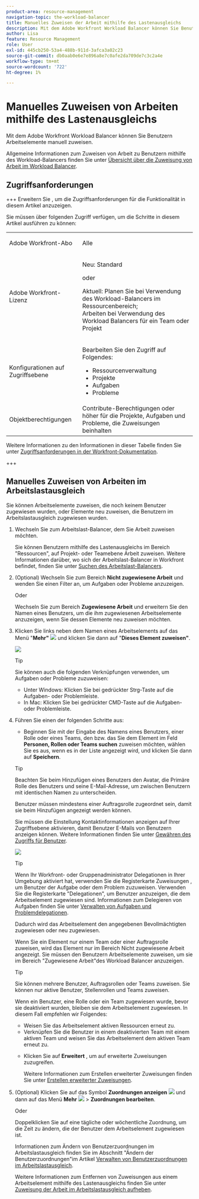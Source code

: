 ```yaml
---
product-area: resource-management
navigation-topic: the-workload-balancer
title: Manuelles Zuweisen der Arbeit mithilfe des Lastenausgleichs
description: Mit dem Adobe Workfront Workload Balancer können Sie Benutzern Arbeitselemente manuell zuweisen.
author: Lisa
feature: Resource Management
role: User
exl-id: 445cb250-53a4-488b-911d-3afca3a02c23
source-git-commit: db0aab0e6e7e896a8e7c0afe2da709de7c3c2a4e
workflow-type: tm+mt
source-wordcount: '722'
ht-degree: 1%

---
```


# Manuelles Zuweisen von Arbeiten mithilfe des Lastenausgleichs

Mit dem Adobe Workfront Workload Balancer können Sie Benutzern Arbeitselemente manuell zuweisen.

Allgemeine Informationen zum Zuweisen von Arbeit zu Benutzern mithilfe des Workload-Balancers finden Sie unter [Übersicht über die Zuweisung von Arbeit im Workload Balancer](../../resource-mgmt/workload-balancer/assign-work-in-workload-balancer.md).

## Zugriffsanforderungen

+++ Erweitern Sie , um die Zugriffsanforderungen für die Funktionalität in diesem Artikel anzuzeigen.

Sie müssen über folgenden Zugriff verfügen, um die Schritte in diesem Artikel ausführen zu können:

<table style="table-layout:auto"> 
 <col> 
 <col> 
 <tbody> 
  <tr> 
   <td role="rowheader">Adobe Workfront-Abo</td> 
   <td> <p>Alle </p> </td> 
  </tr> 
  <tr> 
   <td role="rowheader">Adobe Workfront-Lizenz</td> 
   <td><p>Neu: Standard</p>
       <p>oder</p>
       <p>Aktuell: Planen Sie bei Verwendung des Workload-Balancers im Ressourcenbereich;</br>
       Arbeiten bei Verwendung des Workload Balancers für ein Team oder Projekt</p></td>
  </tr>
  <tr> 
   <td role="rowheader">Konfigurationen auf Zugriffsebene</td> 
   <td> <p>Bearbeiten Sie den Zugriff auf Folgendes:</p> 
    <ul> 
     <li>Ressourcenverwaltung</li> 
     <li>Projekte</li> 
     <li>Aufgaben</li> 
     <li>Probleme</li> 
    </ul>
   </td> 
  </tr> 
  <tr> 
   <td role="rowheader">Objektberechtigungen</td> 
   <td>Contribute-Berechtigungen oder höher für die Projekte, Aufgaben und Probleme, die Zuweisungen beinhalten</td> 
  </tr> 
 </tbody> 
</table>

Weitere Informationen zu den Informationen in dieser Tabelle finden Sie unter [Zugriffsanforderungen in der Workfront-Dokumentation](/help/quicksilver/administration-and-setup/add-users/access-levels-and-object-permissions/access-level-requirements-in-documentation.md).

+++

## Manuelles Zuweisen von Arbeiten im Arbeitslastausgleich

Sie können Arbeitselemente zuweisen, die noch keinem Benutzer zugewiesen wurden, oder Elemente neu zuweisen, die Benutzern im Arbeitslastausgleich zugewiesen wurden.

1. Wechseln Sie zum Arbeitslast-Balancer, dem Sie Arbeit zuweisen möchten.

   Sie können Benutzern mithilfe des Lastenausgleichs im Bereich &quot;Ressourcen&quot;, auf Projekt- oder Teamebene Arbeit zuweisen. Weitere Informationen darüber, wo sich der Arbeitslast-Balancer in Workfront befindet, finden Sie unter [Suchen des Arbeitslast-Balancers](../../resource-mgmt/workload-balancer/locate-workload-balancer.md).

1. (Optional) Wechseln Sie zum Bereich **Nicht zugewiesene Arbeit** und wenden Sie einen Filter an, um Aufgaben oder Probleme anzuzeigen.

   Oder

   Wechseln Sie zum Bereich **Zugewiesene Arbeit** und erweitern Sie den Namen eines Benutzers, um die ihm zugewiesenen Arbeitselemente anzuzeigen, wenn Sie dessen Elemente neu zuweisen möchten.

1. Klicken Sie links neben dem Namen eines Arbeitselements auf das Menü &quot;**Mehr&quot;** ![](assets/qs-more-menu.png) und klicken Sie dann auf &quot;**Dieses Element zuweisen&quot;**.

   ![](assets/assign-this-to-link-from-task-wb-nwe-350x104.png)

   >[!TIP]
   >
   >Sie können auch die folgenden Verknüpfungen verwenden, um Aufgaben oder Probleme zuzuweisen:
   >
   >* Unter Windows: Klicken Sie bei gedrückter Strg-Taste auf die Aufgaben- oder Problemleiste.
   >* In Mac: Klicken Sie bei gedrückter CMD-Taste auf die Aufgaben- oder Problemleiste.

1. Führen Sie einen der folgenden Schritte aus:

   * Beginnen Sie mit der Eingabe des Namens eines Benutzers, einer Rolle oder eines Teams, den bzw. das Sie dem Element im Feld **Personen, Rollen oder Teams suchen** zuweisen möchten, wählen Sie es aus, wenn es in der Liste angezeigt wird, und klicken Sie dann auf **Speichern**.

   >[!TIP]
   >
   >Beachten Sie beim Hinzufügen eines Benutzers den Avatar, die Primäre Rolle des Benutzers und seine E-Mail-Adresse, um zwischen Benutzern mit identischen Namen zu unterscheiden.
   >
   >Benutzer müssen mindestens einer Auftragsrolle zugeordnet sein, damit sie beim Hinzufügen angezeigt werden können.
   >
   > Sie müssen die Einstellung Kontaktinformationen anzeigen auf Ihrer Zugriffsebene aktivieren, damit Benutzer E-Mails von Benutzern anzeigen können. Weitere Informationen finden Sie unter [Gewähren des Zugriffs für Benutzer](../../administration-and-setup/add-users/configure-and-grant-access/grant-access-other-users.md).


   ![](assets/assignments-box-with-advanced-assignments-delegations-wb.png)

   >[!TIP]
   >
   > Wenn Ihr Workfront- oder Gruppenadministrator Delegationen in Ihrer Umgebung aktiviert hat, verwenden Sie die Registerkarte Zuweisungen , um Benutzer der Aufgabe oder dem Problem zuzuweisen. Verwenden Sie die Registerkarte &quot;Delegationen&quot;, um Benutzer anzuzeigen, die dem Arbeitselement zugewiesen sind. Informationen zum Delegieren von Aufgaben finden Sie unter [Verwalten von Aufgaben und Problemdelegationen](../../manage-work/delegate-work/how-to-delegate-work.md).


   Dadurch wird das Arbeitselement den angegebenen Bevollmächtigten zugewiesen oder neu zugewiesen.

   Wenn Sie ein Element nur einem Team oder einer Auftragsrolle zuweisen, wird das Element nur im Bereich Nicht zugewiesene Arbeit angezeigt. Sie müssen den Benutzern Arbeitselemente zuweisen, um sie im Bereich &quot;Zugewiesene Arbeit&quot;des Workload Balancer anzuzeigen.

   >[!TIP]
   >
   >Sie können mehrere Benutzer, Auftragsrollen oder Teams zuweisen. Sie können nur aktive Benutzer, Stellenrollen und Teams zuweisen.
   >
   >
   >Wenn ein Benutzer, eine Rolle oder ein Team zugewiesen wurde, bevor sie deaktiviert wurden, bleiben sie dem Arbeitselement zugewiesen. In diesem Fall empfehlen wir Folgendes:
   >
   >   
   >   
   >   * Weisen Sie das Arbeitselement aktiven Ressourcen erneut zu.
   >   * Verknüpfen Sie die Benutzer in einem deaktivierten Team mit einem aktiven Team und weisen Sie das Arbeitselement dem aktiven Team erneut zu.
   >   
   >

   * Klicken Sie auf **Erweitert** , um auf erweiterte Zuweisungen zuzugreifen.

     Weitere Informationen zum Erstellen erweiterter Zuweisungen finden Sie unter [Erstellen erweiterter Zuweisungen](../../manage-work/tasks/assign-tasks/create-advanced-assignments.md).

1. (Optional) Klicken Sie auf das Symbol **Zuordnungen anzeigen** ![](assets/show-allocations-icon-small.png) und dann auf das Menü **Mehr** ![](assets/qs-more-menu.png) > **Zuordnungen bearbeiten**.

   Oder

   Doppelklicken Sie auf eine tägliche oder wöchentliche Zuordnung, um die Zeit zu ändern, die der Benutzer dem Arbeitselement zugewiesen ist.

   Informationen zum Ändern von Benutzerzuordnungen im Arbeitslastausgleich finden Sie im Abschnitt &quot;Ändern der Benutzerzuordnungen&quot;im Artikel [Verwalten von Benutzerzuordnungen im Arbeitslastausgleich](../../resource-mgmt/workload-balancer/manage-user-allocations-workload-balancer.md).

   Weitere Informationen zum Entfernen von Zuweisungen aus einem Arbeitselement mithilfe des Lastenausgleichs finden Sie unter [Zuweisung der Arbeit im Arbeitslastausgleich aufheben](../../resource-mgmt/workload-balancer/unassign-work-in-workload-balancer.md).

    
